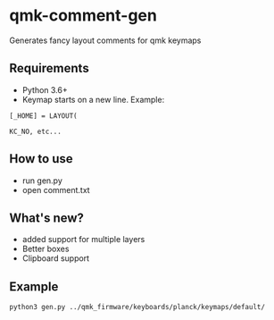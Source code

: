 # qmk-comment-gen
Generates fancy layout comments for qmk keymaps

## Requirements
+ Python 3.6+
+ Keymap starts on a new line. Example:

```
[_HOME] = LAYOUT(

KC_NO, etc...
```

## How to use
+ run gen.py
+ open comment.txt

## What's new?
+ added support for multiple layers
+ Better boxes
+ Clipboard support

## Example
```
python3 gen.py ../qmk_firmware/keyboards/planck/keymaps/default/
```
